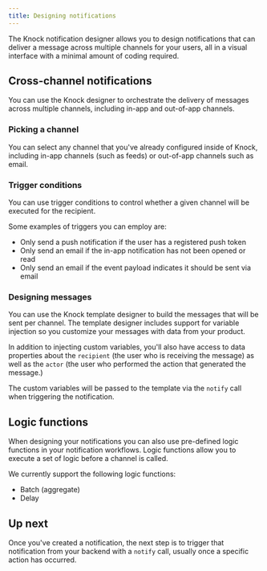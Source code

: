 ```yaml
---
title: Designing notifications
---
```


The Knock notification designer allows you to design notifications that can deliver a
message across multiple channels for your users, all in a visual interface with a minimal amount
of coding required.

## Cross-channel notifications

You can use the Knock designer to orchestrate the delivery of messages across multiple channels, including
in-app and out-of-app channels.

### Picking a channel

You can select any channel that you've already configured inside of Knock, including in-app channels (such as feeds)
or out-of-app channels such as email.

### Trigger conditions

You can use trigger conditions to control whether a given channel will be executed for the recipient.

Some examples of triggers you can employ are:

- Only send a push notification if the user has a registered push token
- Only send an email if the in-app notification has not been opened or read
- Only send an email if the event payload indicates it should be sent via email

### Designing messages

You can use the Knock template designer to build the messages that will be sent per
channel. The template designer includes support for variable injection so you customize your messages with data from your product.

In addition to injecting custom variables, you'll also have access to data properties about the `recipient` (the user who
is receiving the message) as well as the `actor` (the user who performed the action that generated
the message.)

The custom variables will be passed to the template via the `notify` call when triggering the notification.

## Logic functions

When designing your notifications you can also use pre-defined logic functions in your notification
workflows. Logic functions allow you to execute a set of logic before a channel is called.

We currently support the following logic functions:

- Batch (aggregate)
- Delay

## Up next

Once you've created a notification, the next step is to trigger that notification from your backend with a `notify` call, usually
once a specific action has occurred.
